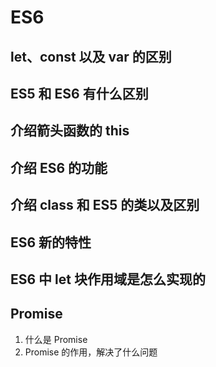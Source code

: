 # ES6

## let、const 以及 var 的区别

## ES5 和 ES6 有什么区别

## 介绍箭头函数的 this

## 介绍 ES6 的功能

## 介绍 class 和 ES5 的类以及区别

## ES6 新的特性

## ES6 中 let 块作用域是怎么实现的

## Promise

1. 什么是 Promise
2. Promise 的作用，解决了什么问题
